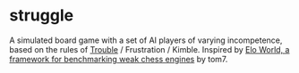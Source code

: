 # struggle

A simulated board game with a set of AI players of varying incompetence, based on the rules of [Trouble](<https://en.wikipedia.org/wiki/Trouble_(board_game)>) / Frustration / Kimble. Inspired by [Elo World, a framework for benchmarking weak chess engines](http://tom7.org/chess/weak.pdf) by tom7.
